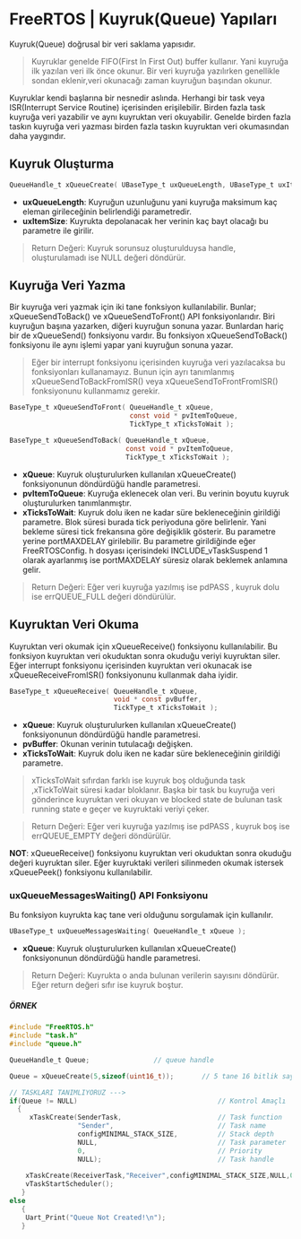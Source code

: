 # FreeRTOS | Kuyruk(Queue) Yapıları
Kuyruk(Queue) doğrusal bir veri saklama yapısıdır. 

> Kuyruklar genelde FIFO(First In First Out) buffer kullanır. Yani kuyruğa ilk yazılan veri ilk önce okunur. Bir veri kuyruğa yazılırken 
> genellikle sondan eklenir,veri okunacağı zaman kuyruğun başından okunur.

Kuyruklar kendi başlarına bir nesnedir aslında. Herhangi bir task veya ISR(Interrupt Service Routine) içerisinden erişilebilir. Birden fazla task 
kuyruğa veri yazabilir ve aynı kuyruktan veri okuyabilir. Genelde birden fazla taskın kuyruğa veri yazması birden fazla taskın kuyruktan veri 
okumasından daha yaygındır.

## Kuyruk Oluşturma
```c
QueueHandle_t xQueueCreate( UBaseType_t uxQueueLength, UBaseType_t uxItemSize );
```

- **uxQueueLength**: Kuyruğun uzunluğunu yani kuyruğa maksimum kaç eleman girileceğinin belirlendiği parametredir.
- **uxItemSize**: Kuyrukta depolanacak her verinin kaç bayt olacağı bu parametre ile girilir.

> Return Değeri: Kuyruk sorunsuz oluşturulduysa handle, oluşturulamadı ise NULL değeri döndürür.


## Kuyruğa Veri Yazma
Bir kuyruğa veri yazmak için iki tane fonksiyon kullanılabilir. 
Bunlar; xQueueSendToBack() ve  xQueueSendToFront() API fonksiyonlarıdır. 
Biri kuyruğun başına yazarken, diğeri kuyruğun sonuna yazar. Bunlardan hariç bir de xQueueSend() fonksiyonu vardır. Bu fonksiyon xQueueSendToBack()
fonksiyonu ile aynı işlemi yapar yani kuyruğun sonuna yazar.

> Eğer bir interrupt fonksiyonu içerisinden kuyruğa veri yazılacaksa bu fonksiyonları kullanamayız. Bunun için ayrı tanımlanmış 
> xQueueSendToBackFromISR() veya xQueueSendToFrontFromISR() fonksiyonunu kullanmamız gerekir.


```c
BaseType_t xQueueSendToFront( QueueHandle_t xQueue,
                              const void * pvItemToQueue,
                              TickType_t xTicksToWait );

BaseType_t xQueueSendToBack( QueueHandle_t xQueue,
                             const void * pvItemToQueue,
                             TickType_t xTicksToWait );                              
```

- **xQueue**: Kuyruk oluşturulurken kullanılan xQueueCreate() fonksiyonunun döndürdüğü handle parametresi.
- **pvItemToQueue**: Kuyruğa eklenecek olan veri. Bu verinin boyutu kuyruk oluşturulurken tanımlanmıştır.
- **xTicksToWait**: Kuyruk dolu iken ne kadar süre bekleneceğinin girildiği parametre. Blok süresi burada tick periyoduna göre belirlenir. Yani 
bekleme süresi tick frekansına göre değişiklik gösterir. Bu parametre yerine portMAXDELAY girilebilir. Bu parametre girildiğinde eğer FreeRTOSConfig.
h dosyası içerisindeki INCLUDE_vTaskSuspend  1 olarak ayarlanmış ise portMAXDELAY süresiz olarak beklemek anlamına gelir.

> Return Değeri: Eğer veri kuyruğa yazılmış ise pdPASS , kuyruk dolu ise errQUEUE_FULL değeri döndürülür.

## Kuyruktan Veri Okuma
Kuyruktan veri okumak için xQueueReceive() fonksiyonu kullanılabilir. Bu fonksiyon kuyruktan veri okuduktan sonra okuduğu veriyi kuyruktan siler. 
Eğer interrupt fonksiyonu içerisinden kuyruktan veri okunacak ise xQueueReceiveFromISR() fonksiyonunu kullanmak daha iyidir.

```c
BaseType_t xQueueReceive( QueueHandle_t xQueue,
                          void * const pvBuffer,
                          TickType_t xTicksToWait );
```

- **xQueue**: Kuyruk oluşturulurken kullanılan xQueueCreate() fonksiyonunun döndürdüğü handle parametresi.
- **pvBuffer**: Okunan verinin tutulacağı değişken.
- **xTicksToWait**: Kuyruk dolu iken ne kadar süre bekleneceğinin girildiği parametre.
> xTicksToWait sıfırdan farklı ise kuyruk boş olduğunda task ,xTickToWait süresi kadar bloklanır. Başka bir task bu kuyruğa veri gönderince 
> kuyruktan veri okuyan ve blocked state de bulunan task running state e geçer ve kuyruktaki veriyi çeker.

> Return Değeri: Eğer veri kuyruğa yazılmış ise pdPASS , kuyruk boş ise errQUEUE_EMPTY değeri döndürülür.

**NOT**: xQueueReceive() fonksiyonu kuyruktan veri okuduktan sonra okuduğu değeri kuyruktan siler. Eğer kuyruktaki verileri silinmeden okumak 
istersek xQueuePeek() fonksiyonu kullanılabilir.


### uxQueueMessagesWaiting() API Fonksiyonu
Bu fonksiyon kuyrukta kaç tane veri olduğunu sorgulamak için kullanılır.
```c
UBaseType_t uxQueueMessagesWaiting( QueueHandle_t xQueue );
```
- **xQueue**: Kuyruk oluşturulurken kullanılan xQueueCreate() fonksiyonunun döndürdüğü handle parametresi.          

> Return Değeri: Kuyrukta o anda bulunan verilerin sayısını döndürür. Eğer return değeri sıfır ise kuyruk boştur.


##### ÖRNEK
```c
#include "FreeRTOS.h"
#include "task.h"
#include "queue.h"

QueueHandle_t Queue;                // queue handle

Queue = xQueueCreate(5,sizeof(uint16_t));       // 5 tane 16 bitlik sayı tutan kuyruk oluşturduk.

// TASKLARI TANIMLIYORUZ --->
if(Queue != NULL)                                   // Kontrol Amaçlı 
  {
     xTaskCreate(SenderTask,                        // Task function
                 "Sender",                          // Task name
                 configMINIMAL_STACK_SIZE,          // Stack depth
                 NULL,                              // Task parameter
                 0,                                 // Priority
                 NULL);                             // Task handle
                            
    xTaskCreate(ReceiverTask,"Receiver",configMINIMAL_STACK_SIZE,NULL,0,NULL);
    vTaskStartScheduler();
   }
else
   {
    Uart_Print("Queue Not Created!\n");
   }
```

















